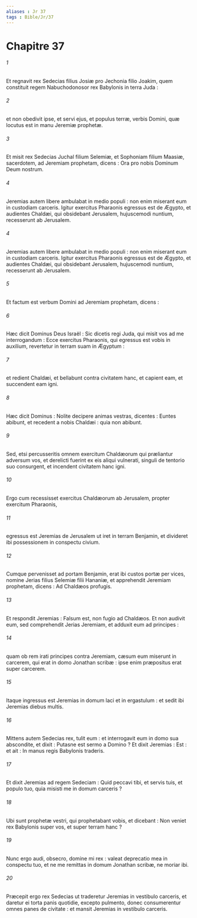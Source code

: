 ```yaml
---
aliases : Jr 37
tags : Bible/Jr/37
---
```


# Chapitre 37

###### 1
Et regnavit rex Sedecias filius Josiæ pro Jechonia filio Joakim, quem constituit regem Nabuchodonosor rex Babylonis in terra Juda :
###### 2
et non obedivit ipse, et servi ejus, et populus terræ, verbis Domini, quæ locutus est in manu Jeremiæ prophetæ.
###### 3
Et misit rex Sedecias Juchal filium Selemiæ, et Sophoniam filium Maasiæ, sacerdotem, ad Jeremiam prophetam, dicens : Ora pro nobis Dominum Deum nostrum.
###### 4
Jeremias autem libere ambulabat in medio populi : non enim miserant eum in custodiam carceris. Igitur exercitus Pharaonis egressus est de Ægypto, et audientes Chaldæi, qui obsidebant Jerusalem, hujuscemodi nuntium, recesserunt ab Jerusalem.
###### 4
Jeremias autem libere ambulabat in medio populi : non enim miserant eum in custodiam carceris. Igitur exercitus Pharaonis egressus est de Ægypto, et audientes Chaldæi, qui obsidebant Jerusalem, hujuscemodi nuntium, recesserunt ab Jerusalem.
###### 5
Et factum est verbum Domini ad Jeremiam prophetam, dicens :
###### 6
Hæc dicit Dominus Deus Israël : Sic dicetis regi Juda, qui misit vos ad me interrogandum : Ecce exercitus Pharaonis, qui egressus est vobis in auxilium, revertetur in terram suam in Ægyptum :
###### 7
et redient Chaldæi, et bellabunt contra civitatem hanc, et capient eam, et succendent eam igni.
###### 8
Hæc dicit Dominus : Nolite decipere animas vestras, dicentes : Euntes abibunt, et recedent a nobis Chaldæi : quia non abibunt.
###### 9
Sed, etsi percusseritis omnem exercitum Chaldæorum qui præliantur adversum vos, et derelicti fuerint ex eis aliqui vulnerati, singuli de tentorio suo consurgent, et incendent civitatem hanc igni.
###### 10
Ergo cum recessisset exercitus Chaldæorum ab Jerusalem, propter exercitum Pharaonis,
###### 11
egressus est Jeremias de Jerusalem ut iret in terram Benjamin, et divideret ibi possessionem in conspectu civium.
###### 12
Cumque pervenisset ad portam Benjamin, erat ibi custos portæ per vices, nomine Jerias filius Selemiæ filii Hananiæ, et apprehendit Jeremiam prophetam, dicens : Ad Chaldæos profugis.
###### 13
Et respondit Jeremias : Falsum est, non fugio ad Chaldæos. Et non audivit eum, sed comprehendit Jerias Jeremiam, et adduxit eum ad principes :
###### 14
quam ob rem irati principes contra Jeremiam, cæsum eum miserunt in carcerem, qui erat in domo Jonathan scribæ : ipse enim præpositus erat super carcerem.
###### 15
Itaque ingressus est Jeremias in domum laci et in ergastulum : et sedit ibi Jeremias diebus multis.
###### 16
Mittens autem Sedecias rex, tulit eum : et interrogavit eum in domo sua abscondite, et dixit : Putasne est sermo a Domino ? Et dixit Jeremias : Est : et ait : In manus regis Babylonis traderis.
###### 17
Et dixit Jeremias ad regem Sedeciam : Quid peccavi tibi, et servis tuis, et populo tuo, quia misisti me in domum carceris ?
###### 18
Ubi sunt prophetæ vestri, qui prophetabant vobis, et dicebant : Non veniet rex Babylonis super vos, et super terram hanc ?
###### 19
Nunc ergo audi, obsecro, domine mi rex : valeat deprecatio mea in conspectu tuo, et ne me remittas in domum Jonathan scribæ, ne moriar ibi.
###### 20
Præcepit ergo rex Sedecias ut traderetur Jeremias in vestibulo carceris, et daretur ei torta panis quotidie, excepto pulmento, donec consumerentur omnes panes de civitate : et mansit Jeremias in vestibulo carceris.
